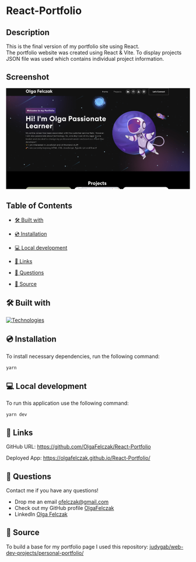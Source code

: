 # React-Portfolio

## Description

This is the final version of my portfolio site using React.
</br>
The portfolio website was created using React & Vite. To display projects JSON file was used which contains individual project information.

## Screenshot

![Website View](/public/screenshots/websiteView.png)

## Table of Contents

- [🛠 Built with](#-Built-With)

- [💿 Installation](#-Installation)

- [💻 Local development](#-Local-Development)

- [💫 Links](#-Links)

- [💬 Questions](#-Questions)

- [📝 Source](#-Source)

## 🛠 Built with

[![Technologies](https://skillicons.dev/icons?i=html,css,js,bootstrap,react,vite)](https://skillicons.dev)

## 💿 Installation

To install necessary dependencies, run the following command:

```
yarn
```

## 💻 Local development

To run this application use the following command:

```
yarn dev
```

## 💫 Links

GitHub URL: https://github.com/OlgaFelczak/React-Portfolio

Deployed App: https://olgafelczak.github.io/React-Portfolio/

## 💬 Questions

Contact me if you have any questions!

- Drop me an email [ofelczak@gmail.com](mailto:ofelczak@gmail.com)
- Check out my GitHub profile [OlgaFelczak](https://github.com/OlgaFelczak)
- LinkedIn [Olga Felczak](https://linkedin.com/in/olga-felczak)

## 📝 Source

To build a base for my portfolio page I used this repository:
[judygab/web-dev-projects/personal-portfolio/](https://github.com/judygab/web-dev-projects/tree/main/personal-portfolio)
